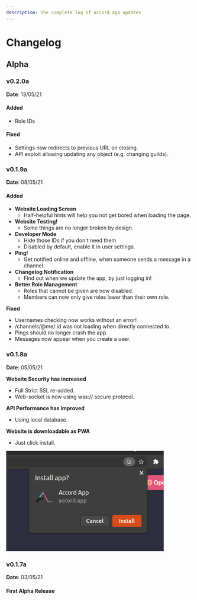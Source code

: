 ```yaml
---
description: The complete log of accord.app updates
---
```


# Changelog

## Alpha

### v0.2.0a

**Date**: 13/05/21

#### Added

* Role IDs

#### Fixed

* Settings now redirects to previous URL on closing.
* API exploit allowing updating any object \(e.g. changing guilds\).

### v0.1.9a

**Date**: 08/05/21

#### Added

* **Website Loading Screen**
  * Half-helpful hints will help you not get bored when loading the page.
* **Website Testing!**
  * Some things are no longer broken by design.
* **Developer Mode**
  * Hide those IDs if you don't need them
  * Disabled by default, enable it in user settings.
* **Ping!**
  * Get notified online and offline, when someone sends a message in a channel.
* **Changelog Notification**
  * Find out when we update the app, by just logging in!
* **Better Role Management**
  * Roles that cannot be given are now disabled.
  * Members can now only give roles lower than their own role.

**Fixed**

* Usernames checking now works without an error!
* /channels/@me/:id was not loading when directly connected to.
* Pings should no longer crash the app.
* Messages now appear when you create a user.

### v0.1.8a

**Date**: 05/05/21

**Website Security has increased**  
- Full Strict SSL re-added.  
- Web-socket is now using wss:// secure protocol.

**API Performance has improved**  
- Using local database.

**Website is downloadable as PWA**  
- Just click install.

![](../.gitbook/assets/image%20%283%29.png)

### v0.1.7a

**Date**: 03/05/21

#### First Alpha Release


